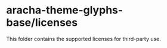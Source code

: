 # aracha-theme-glyphs-base/licenses

This folder contains the supported licenses for third-party use.
